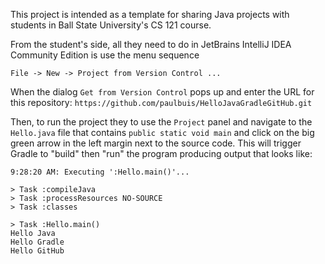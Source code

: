 This project is intended as a template for sharing Java projects
with students in Ball State University's CS 121 course.

From the student's side, all they need to do in
JetBrains IntelliJ IDEA Community Edition
is use the menu sequence

```
File -> New -> Project from Version Control ...
```
When the dialog `Get from Version Control` pops up
and enter the URL for this repository:
`https://github.com/paulbuis/HelloJavaGradleGitHub.git`

Then, to run the project they to use the `Project` panel
and navigate to the `Hello.java` file that contains
`public static void main` and click on the big green arrow in
the left margin next to the source code. This will trigger
Gradle to "build" then "run" the program producing
output that looks like:

```
9:28:20 AM: Executing ':Hello.main()'...

> Task :compileJava
> Task :processResources NO-SOURCE
> Task :classes

> Task :Hello.main()
Hello Java
Hello Gradle
Hello GitHub
```